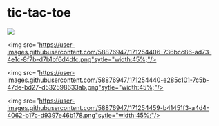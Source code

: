 # tic-tac-toe
<div sytle="display:flex; justify-content: space-between;">
<img src="https://user-images.githubusercontent.com/58876947/171254390-568272e1-5c2e-44d1-8a8b-4e4dc148c2f1.png"sytle="width:45%;"/>

<img src="https://user-images.githubusercontent.com/58876947/171254406-736bcc86-ad73-4e1c-8f7b-d7b1bf6d4dfc.png"sytle="width:45%;"/>

<img src="https://user-images.githubusercontent.com/58876947/171254440-e285c101-7c5b-47de-bd27-d532598633ab.png"sytle="width:45%;"/>

<img src="https://user-images.githubusercontent.com/58876947/171254459-b41451f3-a4d4-4062-b17c-d9397e46b178.png"sytle="width:45%;"/>

</div>